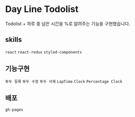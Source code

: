 # Day Line Todolist

Todolist + 하루 중 남은 시간을 %로 알려주는 기능을 구현했습니다.

## skills

`react` `react-redux` `styled-components`

## 기능구현

`투두 등록` `투두 수정` `투두 삭제` `LapTime` `Clock` `Percentage Clock`

## 배포

`gh-pages`
